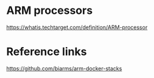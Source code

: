 # ARM processors

https://whatis.techtarget.com/definition/ARM-processor

# Reference links

https://github.com/biarms/arm-docker-stacks

